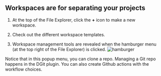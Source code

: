 ## Workspaces are for separating your projects

1. At the top of the File Explorer, click the **+** icon to make a new workspace. 

2. Check out the different workspace templates. 

3. Workspace management tools are revealed when the hamburger menu (at the top right of the File Explorer) is clicked. 
![hamburger](https://raw.githubusercontent.com/ethereum/remix-workshops/master/Basics/interacting/images/workspace-man.png "hamburger")

Notice that in this popup menu, you can clone a repo.  Managing a Git repo happens in the DGit plugin.  You can also create Github actions with the workflow choices.
